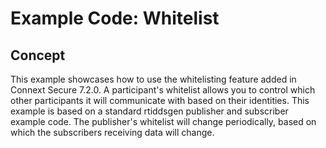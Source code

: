 # Example Code: Whitelist

## Concept

This example showcases how to use the whitelisting feature added in Connext Secure 7.2.0. A participant's whitelist allows you to control which other participants it will communicate with based on their identities. This example is based on a standard rtiddsgen publisher and subscriber example code. The publisher's whitelist will change periodically, based on which the subscribers receiving data will change.
